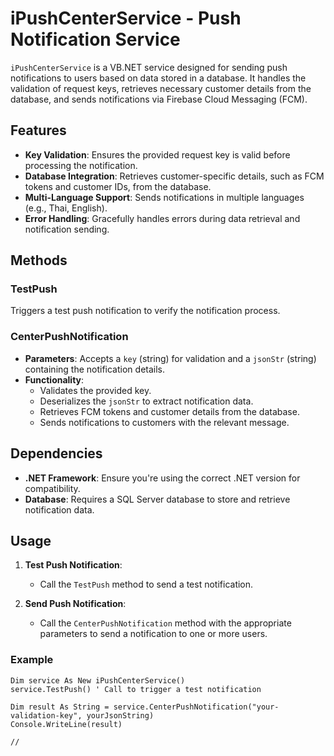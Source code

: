 # iPushCenterService - Push Notification Service

`iPushCenterService` is a VB.NET service designed for sending push notifications to users based on data stored in a database. It handles the validation of request keys, retrieves necessary customer details from the database, and sends notifications via Firebase Cloud Messaging (FCM).

## Features

- **Key Validation**: Ensures the provided request key is valid before processing the notification.
- **Database Integration**: Retrieves customer-specific details, such as FCM tokens and customer IDs, from the database.
- **Multi-Language Support**: Sends notifications in multiple languages (e.g., Thai, English).
- **Error Handling**: Gracefully handles errors during data retrieval and notification sending.

## Methods

### TestPush
Triggers a test push notification to verify the notification process.

### CenterPushNotification
- **Parameters**: Accepts a `key` (string) for validation and a `jsonStr` (string) containing the notification details.
- **Functionality**:
  - Validates the provided key.
  - Deserializes the `jsonStr` to extract notification data.
  - Retrieves FCM tokens and customer details from the database.
  - Sends notifications to customers with the relevant message.

## Dependencies
- **.NET Framework**: Ensure you're using the correct .NET version for compatibility.
- **Database**: Requires a SQL Server database to store and retrieve notification data.

## Usage

1. **Test Push Notification**:
   - Call the `TestPush` method to send a test notification.
   
2. **Send Push Notification**:
   - Call the `CenterPushNotification` method with the appropriate parameters to send a notification to one or more users.

### Example

```vb.net
Dim service As New iPushCenterService()
service.TestPush() ' Call to trigger a test notification

Dim result As String = service.CenterPushNotification("your-validation-key", yourJsonString)
Console.WriteLine(result)

//
